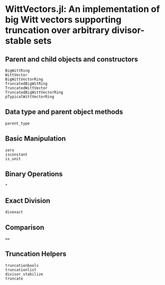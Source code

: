# WittVectors.jl: An implementation of big Witt vectors supporting truncation over arbitrary divisor-stable sets

## Parent and child objects and constructors

```@docs
BigWittRing
WittVector
BigWittVectorRing
TruncatedBigWitRing
TruncatedWittVector
TruncatedBigWittVectorRing
pTypicalWittVectorRing
```

## Data type and parent object methods
```@docs
parent_type
```

## Basic Manipulation
```@docs
zero
isconstant
is_unit
```
## Binary Operations
```@docs
*
```

## Exact Division
```@docs
divexact
```

## Comparison
```@docs
==
```

## Truncation Helpers
```@docs
truncationbools
truncationlist
divisor_stabilize
truncate
```
